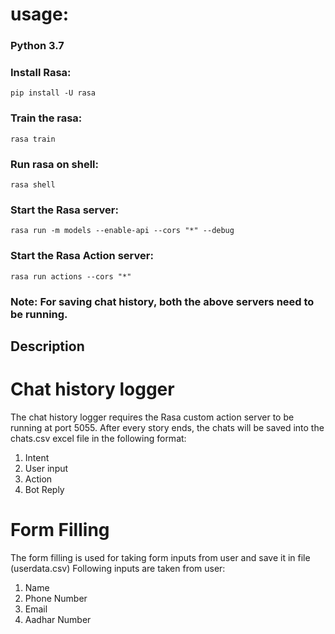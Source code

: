 # usage:
### Python 3.7

### Install Rasa:
```
pip install -U rasa
```

### Train the rasa:
```
rasa train
```

### Run rasa on shell:
```
rasa shell
```

### Start the Rasa server:
```
rasa run -m models --enable-api --cors "*" --debug
```

### Start the Rasa Action server:
```
rasa run actions --cors "*"
```

### Note: For saving chat history, both the above servers need to be running.

## Description

# Chat history logger

The chat history logger requires the Rasa custom action server to be running at port 5055. After every story ends, the chats will be saved into the chats.csv excel file in the following format:

1) Intent
2) User input
3) Action
4) Bot Reply

# Form Filling

The form filling is used for taking form inputs from user and save it in file (userdata.csv)
Following inputs are taken from user:

1) Name
2) Phone Number
3) Email
4) Aadhar Number
